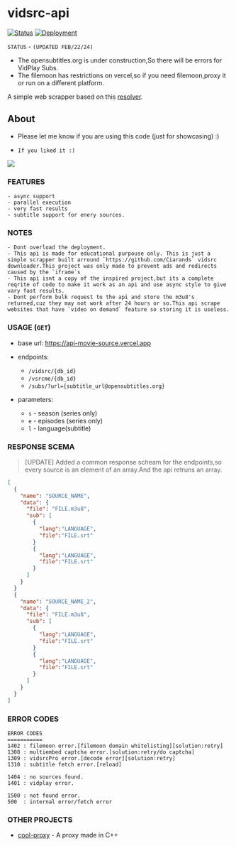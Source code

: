 # vidsrc-api

[![Status](https://img.shields.io/badge/status-running-red)](https://api-movie-source.vercel.app/)
[![Deployment](https://img.shields.io/badge/deployment-success-blue)](https://api-movie-source.vercel.app/)

`STATUS` - `(UPDATED FEB/22/24)`
- The opensubtitles.org is under construction,So there will be errors for VidPlay Subs.
- The filemoon has restrictions on vercel,so if you need filemoon,proxy it or run on a different platform.

A simple web scrapper based on this [resolver](https://github.com/Ciarands).

## About

- Please let me know if you are using this code (just for showcasing) :)

- `If you liked it :)`

<a href="https://www.buymeacoffee.com/cooldevguy"><img src="https://img.buymeacoffee.com/button-api/?text=Buy me a cool-milk&emoji=🥛&slug=cooldevguy&button_colour=222222&font_colour=ffffff&font_family=Lato&outline_colour=ffffff&coffee_colour=FFDD00" /></a>

### FEATURES
```
- async support
- parallel execution
- very fast results
- subtitle support for enery sources.
```
### NOTES
```
- Dont overload the deployment.
- This api is made for educational purpouse only. This is just a simple scrapper built arround `https://github.com/Ciarands` vidsrc downloader.This project was only made to prevent ads and redirects caused by the `iframe`s
- This api isnt a copy of the inspired project,but its a complete reqrite of code to make it work as an api and use async style to give vary fast results.
- Dont perform bulk request to the api and store the m3u8's returned,cuz they may not work after 24 hours or so.This api scrape websites that have `video on demand` feature so storing it is useless.
```
### USAGE (`GET`)
- base url:
  https://api-movie-source.vercel.app

- endpoints:
  - `/vidsrc/{db_id}`
  - `/vsrcme/{db_id}`
  - `/subs/?url={subtitle_url@opensubtitles.org}`

- parameters:
  - `s` - season (series only)
  - `e` - episodes (series only)
  - `l` - language(subtitle)

### RESPONSE SCEMA
> [UPDATE] Added a common response scheam for the endpoints,so every source is an element of an array.And the api retruns an array.


```json
[
  {
    "name": "SOURCE_NAME",
    "data": {
      "file": "FILE.m3u8",
      "sub": [
        {
          "lang":"LANGUAGE",
          "file":"FILE.srt"
        }
        {
          "lang":"LANGUAGE",
          "file":"FILE.srt"
        }
      ]
    }
  }
  {
    "name": "SOURCE_NAME_2",
    "data": {
      "file": "FILE.m3u8",
      "sub": [
        {
          "lang":"LANGUAGE",
          "file":"FILE.srt"
        }
        {
          "lang":"LANGUAGE",
          "file":"FILE.srt"
        }
      ]
    }
  }
]

```

### ERROR CODES
```
ERROR CODES
===========
1402 : filemoon error.[filemoon domain whitelisting][solution:retry]
1308 : multiembed captcha error.[solution:retry/do captcha]
1309 : vidsrcPro error.[decode error][solution:retry]
1310 : subtitle fetch error.[reload]

1404 : no sources found.
1401 : vidplay error.

1500 : not found error.
500  : internal error/fetch error
```

### OTHER PROJECTS
- [cool-proxy](https://github.com/cool-dev-guy/cool-proxy) - A proxy made in C++
